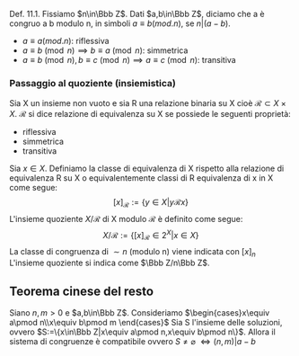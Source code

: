 Def. 11.1. Fissiamo $n\in\Bbb Z$. Dati $a,b\in\Bbb Z$, diciamo che a è congruo a b modulo n, in simboli $a\equiv b(mod. n)$, se $n|(a-b)$.
- $a\equiv a(mod.n)$: riflessiva
- $a\equiv b\pmod n\implies b\equiv a\pmod n$: simmetrica
- $a\equiv b\pmod n,b\equiv c\pmod n\implies a\equiv c\pmod n$: transitiva

### Passaggio al quoziente (insiemistica)
Sia X un insieme non vuoto e sia R una relazione binaria su X cioè $\mathcal R\subset X\times X$. $\mathcal R$ si dice relazione di equivalenza su X se possiede le seguenti proprietà:
- riflessiva
- simmetrica
- transitiva

Sia $x\in X$. Definiamo la classe di equivalenza di X rispetto alla relazione di equivalenza R su X o equivalentemente classi di R equivalenza di x in X come segue:
$$[x]_{\mathcal R}:= \{y\in X|y\mathcal R x\}$$
L'insieme quoziente $X/\mathcal R$ di X modulo $\mathcal R$ è definito come segue:
$$X/\mathcal R:=\{[x]_{\mathcal R}\in2^X|x\in X\}$$
La classe di congruenza di $\sim n$ (modulo n) viene indicata con $[x]_n$
L'insieme quoziente si indica come $\Bbb Z/n\Bbb Z$.


## Teorema cinese del resto
Siano $n,m>0$ e $a,b\in\Bbb Z$. Consideriamo $\begin{cases}x\equiv a\pmod n\\x\equiv b\pmod m \end{cases}$ 
Sia S l'insieme delle soluzioni, ovvero $S:=\{x\in\Bbb Z|x\equiv a\pmod n,x\equiv b\pmod n\}$.
Allora il sistema di congruenze è compatibile ovvero $S\ne\varnothing$ $\iff (n,m)|a-b$
